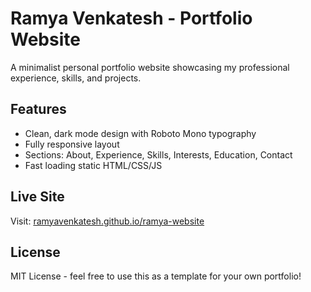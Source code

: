 # Ramya Venkatesh - Portfolio Website

A minimalist personal portfolio website showcasing my professional experience, skills, and projects.

## Features

- Clean, dark mode design with Roboto Mono typography
- Fully responsive layout
- Sections: About, Experience, Skills, Interests, Education, Contact
- Fast loading static HTML/CSS/JS

## Live Site

Visit: [ramyavenkatesh.github.io/ramya-website](https://ramyavenkatesh.github.io/ramya-website)

## License

MIT License - feel free to use this as a template for your own portfolio!
